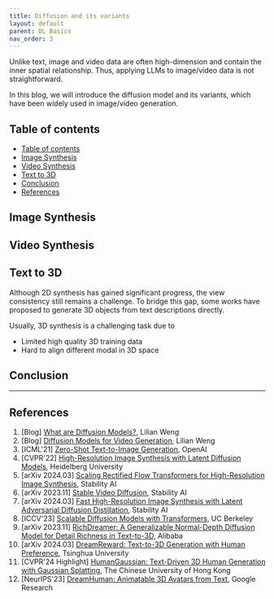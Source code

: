 ```yaml
---
title: Diffusion and its variants
layout: default
parent: DL Basics
nav_order: 3
---
```


Unlike text, image and video data are often high-dimension and contain the inner spatial relationship. Thus, applying LLMs to image/video data is not straightforward.

In this blog, we will introduce the diffusion model and its variants, which have been widely used in image/video generation.

## Table of contents
- [Table of contents](#table-of-contents)
- [Image Synthesis](#image-synthesis)
- [Video Synthesis](#video-synthesis)
- [Text to 3D](#text-to-3d)
- [Conclusion](#conclusion)
- [References](#references)

## Image Synthesis


## Video Synthesis


## Text to 3D
Although 2D synthesis has gained significant progress, the view consistency still remains a challenge. To bridge this gap, some works have proposed to generate 3D objects from text descriptions directly.

Usually, 3D synthesis is a challenging task due to

- Limited high quality 3D training data
- Hard to align different modal in 3D space



## Conclusion

---

## References
1. [Blog] [What are Diffusion Models?](https://lilianweng.github.io/posts/2021-07-11-diffusion-models/), Lilian Weng
2. [Blog] [Diffusion Models for Video Generation](https://lilianweng.github.io/posts/2024-04-12-diffusion-video/), Lilian Weng
3. [ICML'21] [Zero-Shot Text-to-Image Generation](https://proceedings.mlr.press/v139/ramesh21a.html?ref=journey-matters), OpenAI
4. [CVPR'22] [High-Resolution Image Synthesis with Latent Diffusion Models](https://arxiv.org/abs/2112.10752), Heidelberg University
5. [arXiv 2024.03] [Scaling Rectified Flow Transformers for High-Resolution Image Synthesis](https://arxiv.org/pdf/2403.03206), Stability AI
6. [arXiv 2023.11] [Stable Video Diffusion](https://static1.squarespace.com/static/6213c340453c3f502425776e/t/655ce779b9d47d342a93c890/1700587395994/stable_video_diffusion.pdf), Stability AI
7. [arXiv 2024.03] [Fast High-Resolution Image Synthesis with Latent Adversarial Diffusion Distillation](https://arxiv.org/abs/2403.12015), Stability AI
8. [ICCV'23] [Scalable Diffusion Models with Transformers](https://arxiv.org/abs/2212.09748), UC Berkeley
9. [arXiv 2023.11] [RichDreamer: A Generalizable Normal-Depth Diffusion Model for Detail Richness in Text-to-3D](https://github.com/modelscope/richdreamer), Alibaba
10. [arXiv 2024.03] [DreamReward: Text-to-3D Generation with Human Preference](https://arxiv.org/abs/2403.14613), Tsinghua University
11. [CVPR'24 Highlight] [HumanGaussian: Text-Driven 3D Human Generation with Gaussian Splatting](https://github.com/alvinliu0/HumanGaussian?tab=readme-ov-file), The Chinese University of Hong Kong
12. [NeurIPS'23] [DreamHuman: Animatable 3D Avatars from Text](https://openreview.net/pdf?id=rheCTpRrxI), Google Research